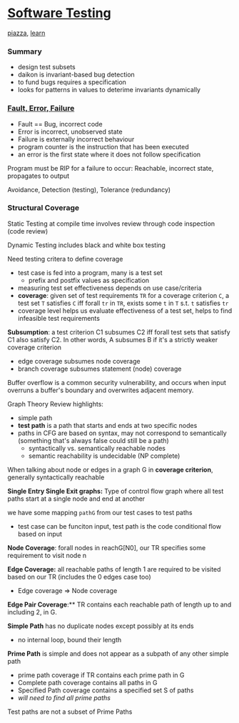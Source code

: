 # [Software Testing](https://ece.uwaterloo.ca/~lintan/courses/testing/)
[piazza](https://piazza.com/class/ja1fsztq51yi9), [learn](https://learn.uwaterloo.ca/d2l/le/content/359316/Home?itemIdentifier=TOC)
### Summary
- design test subsets
- daikon is invariant-based bug detection
- to fund bugs requires a specification
- looks for patterns in values to deterime invariants dynamically

### [Fault, Error, Failure](https://bitbucket.org/lintan/testing18/raw/b93cad84c4bf15eb63cefa1d4f77678163311ea4/03-FaultErrorFailure.pdf)
- Fault == Bug, incorrect code
- Error is incorrect, unobserved state
- Failure is externally incorrect behaviour
- program counter is the instruction that has been executed
- an error is the first state where it does not follow specification

Program must be RIP for a failure to occur: Reachable, incorrect state, propagates to output

Avoidance, Detection (testing), Tolerance (redundancy)

### Structural Coverage
Static Testing at compile time involves review through code inspection (code review)

Dynamic Testing includes black and white box testing

Need testing critera to define coverage 
- test case is fed into a program, many is a test set
  - prefix and postfix values as specification
- measuring test set effectiveness depends on use case/criteria
- **coverage**: given set of test requirements `TR` for a coverage criterion `C`, a test set `T` satisfies `C` iff forall `tr` in `TR`, exists some `t` in `T` s.t. `t` satisfies `tr`
- coverage level helps us evaluate effectiveness of a test set, helps to find infeasible test requirements

**Subsumption**: a test criterion C1 subsumes C2 iff forall test sets that satisfy C1 also satisfy C2. In other words, A subsumes B if it's a strictly weaker coverage criterion
- edge coverage subsumes node coverage
- branch coverage subsumes statement (node) coverage

Buffer overflow is a common security vulnerability, and occurs when input overruns a buffer's boundary and overwrites adjacent memory.

Graph Theory Review highlights:
- simple path
- **test path** is a path that starts and ends at two specific nodes
- paths in CFG are based on syntax, may  not correspond to semantically (something that's always false could still be a path)
  - syntactically vs. semantically reachable nodes
  - semantic reachability is undecidable (NP complete)

When talking about node or edges in a graph G in **coverage criterion**, generally syntactically reachable

**Single Entry Single Exit graphs:** Type of control flow graph where all test paths start at a single node and end at another

we have some mapping `pathG` from our test cases to test paths
- test case can be funciton input, test path is the code conditional flow based on input

**Node Coverage**: forall nodes in reachG[N0], our TR specifies some requirement to visit node n

**Edge Coverage:** all reachable paths of length 1 are required to be visited based on our TR (includes the 0 edges case too)
- Edge coverage => Node coverage

**Edge Pair Coverage**:** TR contains each reachable path of length up to and including 2, in G.

**Simple Path** has no duplicate nodes except possibly at its ends
- no internal loop, bound their length

**Prime Path** is simple and does not appear as a subpath of any other simple path
- prime path coverage if TR contains each prime path in G
- Complete path coverage contains all paths in G
- Specified Path coverage contains a specified set S of paths
- *will need to find all prime paths*

Test paths are not a subset of Prime Paths 
